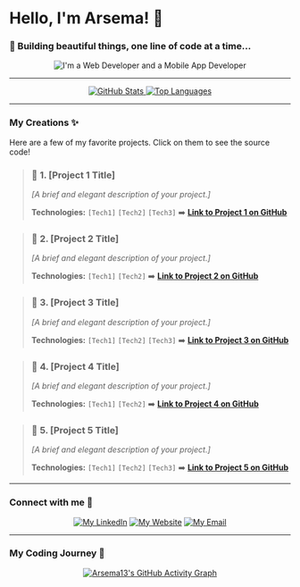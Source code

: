 # Hello, I'm Arsema! 💖

### 🌸 Building beautiful things, one line of code at a time...

<div align="center">

<img src="https://raw.githubusercontent.com/Arsema13/Arsema13/main/Assets/typewriter.gif" alt="I'm a Web Developer and a Mobile App Developer" />

---

<p align="center">
  <a href="https://github.com/Arsema13?tab=repositories">
    <img alt="GitHub Stats" src="https://github-readme-stats.vercel.app/api?username=Arsema13&show_icons=true&theme=rose&hide_border=true&border_radius=15" />
  </a>
  <a href="https://github.com/Arsema13">
    <img alt="Top Languages" src="https://github-readme-stats.vercel.app/api/top-langs/?username=Arsema13&layout=compact&theme=rose&hide_border=true" />
  </a>
</p>

</div>

---

### My Creations ✨

Here are a few of my favorite projects. Click on them to see the source code!

> ### 🌸 **1. [Project 1 Title]**
> _[A brief and elegant description of your project.]_
>
> **Technologies:** `[Tech1]` `[Tech2]` `[Tech3]`
> ➡️ **[Link to Project 1 on GitHub](https://github.com/Arsema13/[Your-Project-Repo])**

> ### 🌸 **2. [Project 2 Title]**
> _[A brief and elegant description of your project.]_
>
> **Technologies:** `[Tech1]` `[Tech2]`
> ➡️ **[Link to Project 2 on GitHub](https://github.com/Arsema13/[Your-Project-Repo])**

> ### 🌸 **3. [Project 3 Title]**
> _[A brief and elegant description of your project.]_
>
> **Technologies:** `[Tech1]` `[Tech2]` `[Tech3]`
> ➡️ **[Link to Project 3 on GitHub](https://github.com/Arsema13/[Your-Project-Repo])**

> ### 🌸 **4. [Project 4 Title]**
> _[A brief and elegant description of your project.]_
>
> **Technologies:** `[Tech1]` `[Tech2]`
> ➡️ **[Link to Project 4 on GitHub](https://github.com/Arsema13/[Your-Project-Repo])**

> ### 🌸 **5. [Project 5 Title]**
> _[A brief and elegant description of your project.]_
>
> **Technologies:** `[Tech1]` `[Tech2]` `[Tech3]`
> ➡️ **[Link to Project 5 on GitHub](https://github.com/Arsema13/[Your-Project-Repo])**

---

### Connect with me 💖

<div align="center">

[![My LinkedIn](https://img.shields.io/badge/-LinkedIn-0077B5?style=for-the-badge&logo=linkedin&logoColor=white)](https://linkedin.com/in/[Your-LinkedIn-Username])
[![My Website](https://img.shields.io/badge/-Website-1DA1F2?style=for-the-badge&logo=vercel&logoColor=white)](https://[Your-Website].vercel.app)
[![My Email](https://img.shields.io/badge/-Email-D14836?style=for-the-badge&logo=gmail&logoColor=white)](mailto:youremail@example.com)

</div>

---

### My Coding Journey 🚀

<div align="center">

[![Arsema13's GitHub Activity Graph](https://github-readme-activity-graph.vercel.app/graph?username=Arsema13&theme=github-light)](https://github.com/ashutosh00710/github-readme-activity-graph)

</div>
